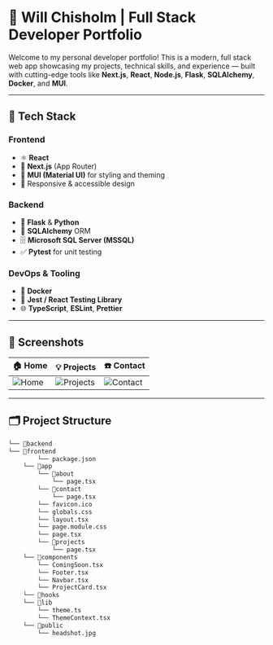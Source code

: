 # 🚀 Will Chisholm | Full Stack Developer Portfolio

Welcome to my personal developer portfolio! This is a modern, full stack web app showcasing my projects, technical skills, and experience — built with cutting-edge tools like **Next.js**, **React**, **Node.js**, **Flask**, **SQLAlchemy**, **Docker**, and **MUI**.

---

## 🧰 Tech Stack

### Frontend
- ⚛️ **React**
- 🔼 **Next.js** (App Router)
- 🎨 **MUI (Material UI)** for styling and theming
- 📱 Responsive & accessible design

### Backend
- 🐍 **Flask** & **Python**
- 🧱 **SQLAlchemy** ORM
- 🗄️ **Microsoft SQL Server (MSSQL)**
- ✅ **Pytest** for unit testing

### DevOps & Tooling
- 🐳 **Docker**
- 🧪 **Jest / React Testing Library**
- 🌐 **TypeScript**, **ESLint**, **Prettier**

---

## 📸 Screenshots

| 🏠 Home | 💡 Projects | ☎️ Contact |
|--------|-------------|------------|
| ![Home](public/screenshots/home.png) | ![Projects](public/screenshots/projects.png) | ![Contact](public/screenshots/contact.png) |

---

## 🗂️ Project Structure

```bash
└── 📁backend
└── 📁frontend
        └── package.json
    └── 📁app
        └── 📁about
            └── page.tsx
        └── 📁contact
            └── page.tsx
        └── favicon.ico
        └── globals.css
        └── layout.tsx
        └── page.module.css
        └── page.tsx
        └── 📁projects
            └── page.tsx
    └── 📁components
        └── ComingSoon.tsx
        └── Footer.tsx
        └── Navbar.tsx
        └── ProjectCard.tsx
    └── 📁hooks
    └── 📁lib
        └── theme.ts
        └── ThemeContext.tsx
    └── 📁public
        └── headshot.jpg
